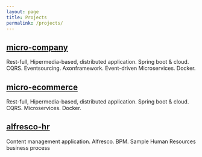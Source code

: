 ```yaml
---
layout: page
title: Projects
permalink: /projects/
---
```


## [micro-company](http://idugalic.github.io/micro-company/)
Rest-full, Hipermedia-based, distributed application. Spring boot & cloud. CQRS. Eventsourcing. Axonframework. Event-driven Microservices. Docker.

## [micro-ecommerce](http://idugalic.github.io/micro-ecommerce/)
Rest-full, Hipermedia-based, distributed application. Spring boot & cloud. CQRS. Microservices. Docker.

## [alfresco-hr](http://idugalic.github.io/alfresco-hr/)
Content management application. Alfresco. BPM.  Sample Human Resources business process
